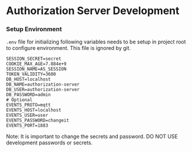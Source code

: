 # Authorization Server Development

### Setup Environment

`.env` file for initializing following variables needs to be setup in project root to configure environment. This file is ignored by git.

```shell
SESSION_SECRET=secret
COOKIE_MAX_AGE=7.884e+9
SESSION_NAME=AS_SESSION
TOKEN_VALIDITY=3600
DB_HOST=localhost
DB_NAME=authorization-server
DB_USER=authorization-server
DB_PASSWORD=admin
# Optional
EVENTS_PROTO=mqtt
EVENTS_HOST=localhost
EVENTS_USER=user
EVENTS_PASSWORD=changeit
EVENTS_PORT=1883
```

Note: It is important to change the secrets and password. DO NOT USE development passwords or secrets.
